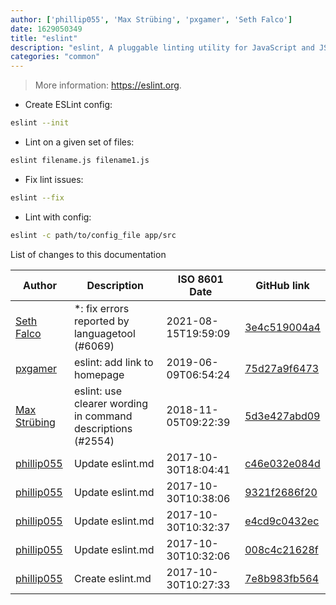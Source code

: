 ```yaml
---
author: ['phillip055', 'Max Strübing', 'pxgamer', 'Seth Falco']
date: 1629050349
title: "eslint"
description: "eslint, A pluggable linting utility for JavaScript and JSX."
categories: "common"
---
```

> More information: <https://eslint.org>.

- Create ESLint config:

```bash
eslint --init
```

- Lint on a given set of files:

```bash
eslint filename.js filename1.js
```

- Fix lint issues:

```bash
eslint --fix
```

- Lint with config:

```bash
eslint -c path/to/config_file app/src
```
List of changes to this documentation


Author | Description | ISO 8601 Date | GitHub link
------|-----|-----|-----
[Seth Falco](mailto:seth@falco.fun) | *: fix errors reported by languagetool (#6069) | 2021-08-15T19:59:09 | [3e4c519004a4](https://github.com/tldr-pages/tldr/commit/3e4c519004a471c861cdc609fd7239ee3355671c)
[pxgamer](mailto:owzie123@gmail.com) | eslint: add link to homepage | 2019-06-09T06:54:24 | [75d27a9f6473](https://github.com/tldr-pages/tldr/commit/75d27a9f6473038929789b9be29672328bb8b7d7)
[Max Strübing](mailto:mxstrbng@gmail.com) | eslint: use clearer wording in command descriptions (#2554) | 2018-11-05T09:22:39 | [5d3e427abd09](https://github.com/tldr-pages/tldr/commit/5d3e427abd0989ac53e375d883d52824a1e8616a)
[phillip055](mailto:vorathep055@gmail.com) | Update eslint.md | 2017-10-30T18:04:41 | [c46e032e084d](https://github.com/tldr-pages/tldr/commit/c46e032e084d81df282e71f985dc14185e3abebd)
[phillip055](mailto:vorathep055@gmail.com) | Update eslint.md | 2017-10-30T10:38:06 | [9321f2686f20](https://github.com/tldr-pages/tldr/commit/9321f2686f20c9829c266561e8e90f4237b877ee)
[phillip055](mailto:vorathep055@gmail.com) | Update eslint.md | 2017-10-30T10:32:37 | [e4cd9c0432ec](https://github.com/tldr-pages/tldr/commit/e4cd9c0432ecf1bf57977305bdfe5ca3c2d2ec55)
[phillip055](mailto:vorathep055@gmail.com) | Update eslint.md | 2017-10-30T10:32:06 | [008c4c21628f](https://github.com/tldr-pages/tldr/commit/008c4c21628f988c9a0ecb869053f0cd2a035df9)
[phillip055](mailto:vorathep055@gmail.com) | Create eslint.md | 2017-10-30T10:27:33 | [7e8b983fb564](https://github.com/tldr-pages/tldr/commit/7e8b983fb5645181268d9af4efb6305a949b57f7)

